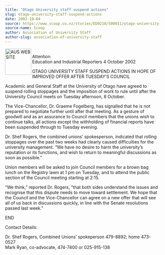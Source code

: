 ```yaml
---
title: "Otago University staff suspend actions"
slug: otago-university-staff-suspend-actions
date: 2002-10-04
source: https://www.scoop.co.nz/stories/ED0210/S00011/otago-university-staff-suspend-actions.htm
source-name: Scoop
author: Association of University Staff
author-slug: association-of-university-staff
---
```


<p><img align="left" width="85" height="85" src="http://www.aus.ac.nz/pictures/logo.gif" alt="AUS WEB SITE" border="0"><br>Attention<br>Education
and Industrial Reporters	4 October 2002</p>





<p>OTAGO
UNIVERSITY STAFF SUSPEND ACTIONS IN HOPE OF IMPROVED OFFER
AFTER TUESDAY’S COUNCIL</p>

<p>Academic and General Staff at the
University of Otago have agreed to suspend rolling stoppages
and the imposition of work to rule until after the
University Council meets on Tuesday afternoon, 8 October.<p>

<p>The Vice-Chancellor, Dr. Graeme Fogelberg, has signalled
that he is not prepared to negotiate further until after
that meeting.  As a gesture of goodwill and as an assurance
to Council members that the unions wish to continue talks,
all actions except the withholding of financial reports have
been suspended through to Tuesday evening.</p>

<p>Dr. Shef
Rogers, the combined unions’ spokesperson, indicated that
rolling stoppages over the past two weeks had clearly caused
difficulties for the university management.  “We have no
desire to harm the university’s reputation or its functions,
and wish to return to meaningful discussions as soon as
possible.”<p>

<p>Union members will be asked to join Council
members for a brown bag lunch on the Registry lawn at 1 pm
on Tuesday, and to attend the public section of the Council
meeting starting at 2:15.<p>

<p>“We think,” reported Dr.
Rogers, “that both sides understand the issues and recognise
that this dispute needs to move toward settlement.  We hope
that the Council and the Vice-Chancellor can agree on a new
offer that will see all of us back in discussions quickly,
in line with the Senate resolutions passed last
week.”</p>

<p>END</p>

<p>Contact Details:</p>

<p>Dr. Shef Rogers, Combined
Unions’ spokeperson  479-8892; home 473-0527<br>Mark Ryan,
co-advocate, 474-7400 or
025-915-138</p>








<!--


